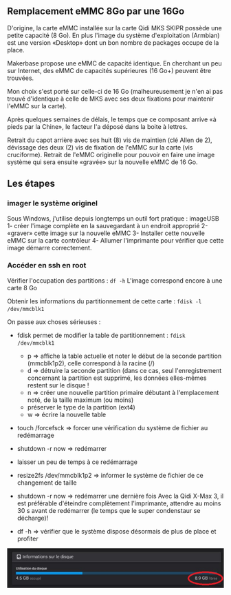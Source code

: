 ## Remplacement eMMC 8Go par une 16Go

D'origine, la carte eMMC installée sur la carte Qidi MKS SKIPR possède une petite capacité (8 Go). En plus l'image du système d'exploitation
(Armbian) est une version «Desktop» dont un bon nombre de packages occupe de la place.

Makerbase propose une eMMC de capacité identique. En cherchant un peu sur Internet, des eMMC de capacités supérieures (16 Go+) peuvent être trouvées.

Mon choix s'est porté sur celle-ci de 16 Go (malheureusement je n'en ai pas trouvé d'identique à celle de MKS avec ses deux fixations pour maintenir l'eMMC sur la carte).

Après quelques semaines de délais, le temps que ce composant arrive «à pieds par la Chine», le facteur l'a déposé dans la boite à lettres.

Retrait du capot arrière avec ses huit (8) vis de maintien (clé Allen de 2), dévissage des deux (2) vis de fixation de l'eMMC sur la carte (vis cruciforme).
Retrait de l'eMMC originelle pour pouvoir en faire une image système qui sera ensuite «gravée» sur la nouvelle eMMC de 16 Go.

## Les étapes

### imager le système originel

Sous Windows, j'utilise depuis longtemps un outil fort pratique : imageUSB
1- créer l'image complète en la sauvegardant à un endroit approprié
2- «graver» cette image sur la nouvelle eMMC
3- Installer cette nouvelle eMMC sur la carte contrôleur
4- Allumer l'imprimante pour vérifier que cette image démarre correctement.

### Accéder en ssh en root

Vérifier l'occupation des partitions :
`df -h`
L'image correspond encore à une carte 8 Go

Obtenir les informations du partitionnement de cette carte :
`fdisk -l /dev/mmcblk1`

On passe aux choses sérieuses :

- fdisk permet de modifier la table de partitionnement :
  `fdisk /dev/mmcblk1`
  
  - p
    => affiche la table actuelle et noter le début de la seconde partition (mmcblk1p2), celle correspond à la racine (/)
  - d
    => détruire la seconde partition (dans ce cas, seul l'enregistrement concernant la partition est supprimé, les données elles-mêmes restent sur le disque !
  - n
    => créer une nouvelle partition primaire débutant à l'emplacement noté, de la taille maximum (ou moins)
  - préserver le type de la partition (ext4)
  - w
    => écrire la nouvelle table
- touch /forcefsck
  => forcer une vérification du système de fichier au redémarrage
- shutdown -r now
  => redémarrer
- laisser un peu de temps à ce redémarrage
- resize2fs /dev/mmcblk1p2
  => informer le système de fichier de ce changement de taille
- shutdown -r now
  => redémarrer une dernière fois
  Avec la Qidi X-Max 3, il est préférable d'éteindre complètement l'imprimante, attendre au moins 30 s avant de redémarrer (le temps que le super condenstaur se décharge)!
- df -h
  => vérifier que le système dispose désormais de plus de place et profiter

![eMMC 16 Go installée](../Images/emmc-16G-fluidd.jpg)  
